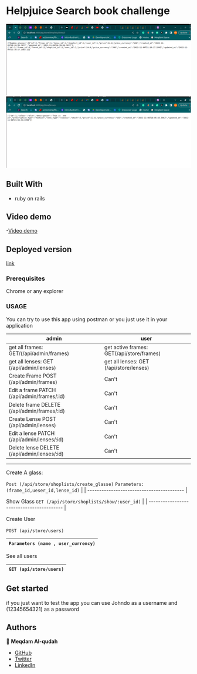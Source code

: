 # Helpjuice Search book challenge
![screenshot](./Capture.png)
![screenshot](./Capture1.png)



## Built With
- ruby on rails
## Video demo
-[Video demo](https://www.loom.com/share/3b92e8a763db4d5fbacaaa162a8bd09d)
## Deployed version

  [link](https://intense-badlands-65200.herokuapp.com/)

### Prerequisites

Chrome or any explorer
### USAGE
You can try to use this app using postman 
or you just use it in your application

| admin | user |
| ----- | ---- |
|get all frames: GET/(/api/admin/frames) |  get active frames: GET(/api/store/frames) |
|get all lenses: GET (/api/admin/lenses) |get all lenses: GET (/api/store/lenses)  |
Create Frame POST (/api/admin/frames) | Can't |
Edit a frame PATCH (/api/admin/frames/:id) | Can't |
Delete frame DELETE (/api/admin/frames/:id) | Can't |
Create Lense POST (/api/admin/lenses) | Can't |
Edit a lense PATCH (/api/admin/lenses/:id) | Can't |
Delete lense DELETE (/api/admin/lenses/:id) | Can't | 

 ---------------------------------------- 

Create A glass:

 `Post (/api/store/shoplists/create_glasse)`
 `Parameters: (frame_id,ueser_id,lense_id)` |
 | ----------------------------------------- |

 Show Glass
 `GET (/api/store/shoplists/show/:user_id)` |
 | ----------------------------------------- |

 Create User

 `POST (api/store/users)`

 `Parameters (name , user_currency)` |
 | ----------------------------------------- |

 See all users 

 `GET (api/store/users)`|
 | ----------------------------------------|
## Get started 
  if you just want to test the app you can use Johndo as a username and (12345654321) as a password
## Authors

👤 **Meqdam Al-qudah**

- [GitHub](https://github.com/MeqdamAlqudah)
- [Twitter](https://twitter.com/MeqdamQudah)
- [LinkedIn](www.linkedin.com/in/meqdam-al-qudah-7514a21b5)
